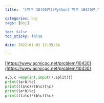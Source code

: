 ```yaml
---
title:  "[백준 10430번][Python] 백준 10430번 "

categories: boj
tags: [boj]

toc: false
toc_sticky: false

date: 2022-01-01 12:35:34

---
```

[https://www.acmicpc.net/problem/10430](https://www.acmicpc.net/problem/10430)

```python
a,b,c =map(int,input().split())
print((a+b)%c)
print(((a%c)+(b%c))%c)
print((a*b)%c)
print(((a%c)*(b%c))%c)
```